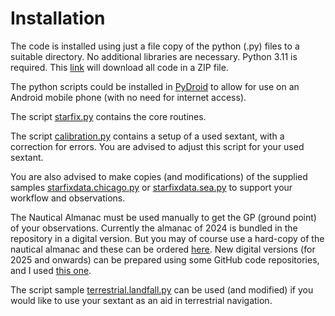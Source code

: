 # Installation

The code is installed using just a file copy of the python (.py) files to a suitable directory. No additional libraries are necessary. 
Python 3.11 is required. 
This [link](https://github.com/alinnman/celestial-navigation/archive/refs/heads/main.zip) will download all code in a ZIP file. 

The python scripts could be installed in [PyDroid](https://play.google.com/store/apps/details?id=ru.iiec.pydroid3) to allow for use on an Android mobile phone 
(with no need for internet access). 

The script [starfix.py](starfix.py) contains the core routines.

The script [calibration.py](calibration.py) contains a setup of a used sextant, with a correction for errors. You are advised to adjust this script for your used sextant.

You are also advised to make copies (and modifications) of the supplied samples [starfixdata.chicago.py](starfixdata.chicago.py) or [starfixdata.sea.py](starfixdata.sea.py) to support your workflow and observations. 

The Nautical Almanac must be used manually to get the GP (ground point) of your observations. Currently the almanac of 2024 is bundled in the repository in a digital version. 
But you may of course use a hard-copy of the nautical almanac and these can be ordered [here](https://www.amazon.com/Nautical-Almanac-2024-Year/dp/1951116690/ref=sr_1_1?crid=1IAIAP3U59XSX&dib=eyJ2IjoiMSJ9.d3xFA2pQJx8dny0H5kmiZLliYeANWFYB9BZ8He317-pq7X_P5hjJ-aQ5Ir7tAsTHKBmmclCDUVqueJoljDZ8pMVLTCGbF98Xnd4rvuET9FSOXDx-5zcZQXjvqMduNM4eVj7NjN3sq_oBYGavC31cYfErZ1TXimJXSvkgVdloz9g-meALl0_BZklDiJFh33wnJs-aba7SBQyP94c-7bBPn4qIhPGFOMmTE3Y0DZp3CgM.ZlExL1J_IC-osoQXy2XKkMZ3A4CllQRdgOp5Cy7_II8&dib_tag=se&keywords=nautical+almanac&qid=1718006483&sprefix=nautical+almanac%2Caps%2C351&sr=8-1).
New digital versions (for 2025 and onwards) can be prepared using some GitHub code repositories, and I used [this one](https://github.com/aendie/SkyAlmanac-Py3). 

The script sample [terrestrial.landfall.py](terrestrial.landfall.py) can be used (and modified) if you would like to use your sextant as an aid in terrestrial navigation. 
